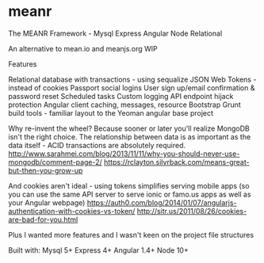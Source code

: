 # meanr
The MEANR Framework - Mysql Express Angular Node Relational

An alternative to mean.io and meanjs.org
WIP

Features

Relational database with transactions - using sequalize
JSON Web Tokens - instead of cookies
Passport social logins
User sign up/email confirmation & password reset
Scheduled tasks
Custom logging
API endpoint hijack protection
Angular client caching, messages, resource
Bootstrap
Grunt build tools - familiar layout to the Yeoman angular base project

Why re-invent the wheel?
Because sooner or later you'll realize MongoDB isn't the right choice.
The relationship between data is as important as the data itself - ACID transactions are absolutely required.
http://www.sarahmei.com/blog/2013/11/11/why-you-should-never-use-mongodb/comment-page-2/
https://rclayton.silvrback.com/means-great-but-then-you-grow-up

And cookies aren't ideal - using tokens simplifies serving mobile apps (so you can use the same API server to serve ionic or famo.us apps as well as your Angular webpage)
https://auth0.com/blog/2014/01/07/angularjs-authentication-with-cookies-vs-token/
http://sitr.us/2011/08/26/cookies-are-bad-for-you.html

Plus I wanted more features and I wasn't keen on the project file structures


Built with:
Mysql 5+
Express 4+
Angular 1.4+
Node 10+
